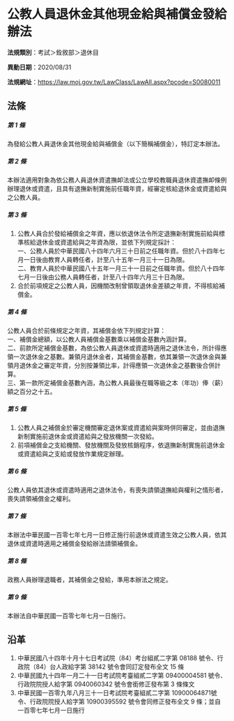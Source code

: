 # 公教人員退休金其他現金給與補償金發給辦法

**法規類別**：考試＞銓敘部＞退休目

**異動日期**：2020/08/31  

**法規網址**：https://law.moj.gov.tw/LawClass/LawAll.aspx?pcode=S0080011





## 法條
##### 第 1 條
為發給公教人員退休金其他現金給與補償金（以下簡稱補償金），特訂定本辦法。

##### 第 2 條
本辦法適用對象為依公務人員退休資遣撫卹法或公立學校教職員退休資遣撫卹條例辦理退休或資遣，且具有退撫新制實施前任職年資，經審定核給退休金或資遣給與之公教人員。

##### 第 3 條
1. 公教人員合於發給補償金之年資，應以依退休法令所定退撫新制實施前給與標準核給退休金或資遣給與之年資為限，並依下列規定採計：  
一、公務人員於中華民國八十四年六月三十日前之任職年資。但於八十四年七月一日後由教育人員轉任者，計至八十五年一月三十一日為限。  
二、教育人員於中華民國八十五年一月三十一日前之任職年資。但於八十四年七月一日後由公務人員轉任者，計至八十四年六月三十日為限。
1. 合於前項規定之公教人員，因機關改制曾領取退休金差額之年資，不得核給補償金。

##### 第 4 條
公教人員合於前條規定之年資，其補償金依下列規定計算：  
一、補償金總額，以公教人員補償金基數乘以補償金基數內涵計算。  
二、前款所定補償金基數，為依公教人員退休或資遣時適用之退休法令，所計得應領一次退休金之基數。兼領月退休金者，其補償金基數，依其兼領一次退休金與兼領月退休金之審定年資，分別按兼領比率，計得應領一次退休金之基數後合併計算。  
三、第一款所定補償金基數內涵，為公教人員最後在職等級之本（年功）俸（薪）額之百分之十五。

##### 第 5 條
1. 公教人員之補償金於審定機關審定退休案或資遣給與案時併同審定，並由退撫新制實施前退休金或資遣給與之發放機關一次發給。
1. 前項補償金之支給機關、發放機關及發放核銷程序，依退撫新制實施前退休金或資遣給與之支給或發放作業規定辦理。

##### 第 6 條
公教人員依其退休或資遣時適用之退休法令，有喪失請領退撫給與權利之情形者，喪失請領補償金之權利。

##### 第 7 條
本辦法中華民國一百零七年七月一日修正施行前退休或資遣生效之公教人員，依其退休或資遣時適用之補償金發給辦法請領補償金。

##### 第 8 條
政務人員辦理退職者，其補償金之發給，準用本辦法之規定。

##### 第 9 條
本辦法自中華民國一百零七年七月一日施行。

## 沿革
1. 中華民國八十四年十月十七日考試院（84）考台組貳二字第 08188  號令、行政院（84）台人政給字第 38142  號令會同訂定發布全文 15 條
1. 中華民國九十四年一月二十一日考試院考臺組貳二字第 09400004581  號令、行政院院授人給字第 0940060342 號令會銜修正發布第 3  條條文
1. 中華民國一百零九年八月三十一日考試院考臺組貳二字第 10900064871號令、行政院院授人給字第 10900395592  號令會同修正發布全文 9  條；並自一百零七年七月一日施行
